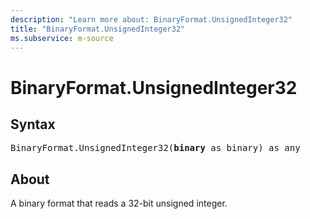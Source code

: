 ```yaml
---
description: "Learn more about: BinaryFormat.UnsignedInteger32"
title: "BinaryFormat.UnsignedInteger32"
ms.subservice: m-source
---
```

# BinaryFormat.UnsignedInteger32

## Syntax

<pre>
BinaryFormat.UnsignedInteger32(<b>binary</b> as binary) as any
</pre>

## About

A binary format that reads a 32-bit unsigned integer.
